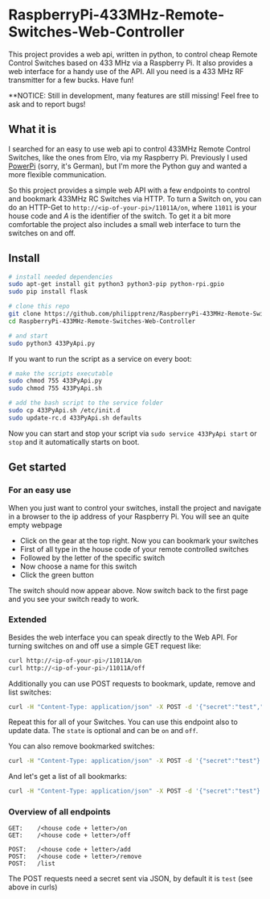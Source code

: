 # RaspberryPi-433MHz-Remote-Switches-Web-Controller
This project provides a web api, written in python, to control cheap Remote Control Switches based on 433 MHz via a Raspberry Pi. It also provides a web interface for a handy use of the API. All you need is a 433 MHz RF transmitter for a few bucks. Have fun!

**NOTICE: Still in development, many features are still missing! Feel free to ask and to report bugs!

## What it is

I searched for an easy to use web api to control 433MHz Remote Control Switches, like the ones from Elro, via my Raspberry Pi. Previously I used [PowerPi](http://raspberrypiguide.de/howtos/powerpi-raspberry-pi-haussteuerung/) (sorry, it's German), but I'm more the Python guy and wanted a more flexible communication.

So this project provides a simple web API with a few endpoints to control and bookmark 433MHz RC Switches via HTTP. To turn a Switch on, you can do an HTTP-Get to `http://<ip-of-your-pi>/11011A/on`,  where `11011` is your house code and *A* is the identifier of the switch.
To get it a bit more comfortable the project also includes a small web interface to turn the switches on and off.

## Install

```bash
# install needed dependencies
sudo apt-get install git python3 python3-pip python-rpi.gpio
sudo pip install flask 

# clone this repo
git clone https://github.com/philipptrenz/RaspberryPi-433MHz-Remote-Switches-Web-Controller
cd RaspberryPi-433MHz-Remote-Switches-Web-Controller

# and start
sudo python3 433PyApi.py
```

If you want to run the script as a service on every boot:
```bash
# make the scripts executable
sudo chmod 755 433PyApi.py
sudo chmod 755 433PyApi.sh

# add the bash script to the service folder
sudo cp 433PyApi.sh /etc/init.d
sudo update-rc.d 433PyApi.sh defaults

```
Now you can start and stop your script via `sudo service 433PyApi start` or `stop` and it automatically starts on boot.


## Get started

### For an easy use

When you just want to control your switches, install the project and navigate in a browser to the ip address of your Raspberry Pi. You will see an quite empty webpage
* Click on the gear at the top right. Now you can bookmark your switches
* First of all type in the house code of your remote controlled switches
* Followed by the letter of the specific switch
* Now choose a name for this switch
* Click the green button

The switch should now appear above. Now switch back to the first page and you see your switch ready to work.

### Extended

Besides the web interface you can speak directly to the Web API. For turning switches on and off use a simple GET request like:

```bash
curl http://<ip-of-your-pi>/11011A/on
curl http://<ip-of-your-pi>/11011A/off
```

Additionally you can use POST requests to bookmark, update, remove and list switches:
```bash
curl -H "Content-Type: application/json" -X POST -d '{"secret":"test","name":"My First Switch", "state":"off"}' http://<ip-of-your-pi/11011A/add
```
Repeat this for all of your Switches. You can use this endpoint also to update data. The `state` is optional and can be `on` and `off`.

You can also remove bookmarked switches:
```bash
curl -H "Content-Type: application/json" -X POST -d '{"secret":"test"}' http://<ip-of-your-pi/11011A/remove
```
And let's get a list of all bookmarks:

```bash
curl -H "Content-Type: application/json" -X POST -d '{"secret":"test"}' http://<ip-of-your-pi/list
```

### Overview of all endpoints

```
GET: 	/<house code + letter>/on
GET:	/<house code + letter>/off

POST: 	/<house code + letter>/add
POST: 	/<house code + letter>/remove
POST:	/list
```
The POST requests need a secret sent via JSON, by default it is `test` (see above in curls)
